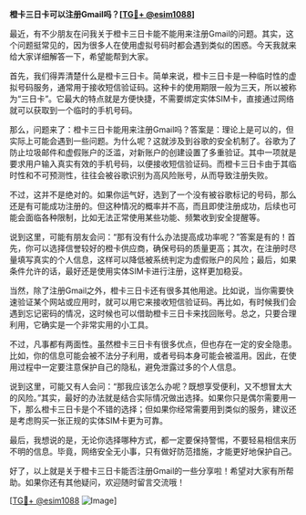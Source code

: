 **橙卡三日卡可以注册Gmail吗？[[TG💪+ @esim1088](https://t.me/s/esim1088)]**

最近，有不少朋友在问我关于橙卡三日卡能不能用来注册Gmail的问题。其实，这个问题挺常见的，因为很多人在使用虚拟号码时都会遇到类似的困惑。今天我就来给大家详细解答一下，希望能帮到大家。

首先，我们得弄清楚什么是橙卡三日卡。简单来说，橙卡三日卡是一种临时性的虚拟号码服务，通常用于接收短信验证码。这种卡的使用期限一般为三天，所以被称为“三日卡”。它最大的特点就是方便快捷，不需要绑定实体SIM卡，直接通过网络就可以获取到一个临时的手机号码。

那么，问题来了：橙卡三日卡能用来注册Gmail吗？答案是：理论上是可以的，但实际上可能会遇到一些问题。为什么呢？这就涉及到谷歌的安全机制了。谷歌为了防止垃圾邮件和虚假账户的泛滥，对新账户的创建设置了多重验证。其中一项就是要求用户输入真实有效的手机号码，以便接收短信验证码。而橙卡三日卡由于其临时性和不可预测性，往往会被谷歌识别为高风险账号，从而导致注册失败。

不过，这并不是绝对的。如果你运气好，选到了一个没有被谷歌标记的号码，那么还是有可能成功注册的。但这种情况的概率并不高，而且即使注册成功，后续也可能会面临各种限制，比如无法正常使用某些功能、频繁收到安全提醒等。

说到这里，可能有朋友会问：“那有没有什么办法提高成功率呢？”答案是有的！首先，你可以选择信誉较好的橙卡供应商，确保号码的质量更高；其次，在注册时尽量填写真实的个人信息，这样可以降低被系统判定为虚假账户的风险；最后，如果条件允许的话，最好还是使用实体SIM卡进行注册，这样更加稳妥。

当然，除了注册Gmail之外，橙卡三日卡还有很多其他用途。比如说，当你需要快速验证某个网站或应用时，就可以用它来接收短信验证码。再比如，有时候我们会遇到忘记密码的情况，这时候也可以借助橙卡三日卡来找回账号。总之，只要合理利用，它确实是一个非常实用的小工具。

不过，凡事都有两面性。虽然橙卡三日卡有很多优点，但也存在一定的安全隐患。比如，你的信息可能会被不法分子利用，或者号码本身可能会被滥用。因此，在使用过程中一定要注意保护自己的隐私，避免泄露过多的个人信息。

说到这里，可能又有人会问：“那我应该怎么办呢？既想享受便利，又不想冒太大的风险。”其实，最好的办法就是结合实际情况做出选择。如果你只是偶尔需要用一下，那么橙卡三日卡是个不错的选择；但如果你经常需要用到类似的服务，建议还是考虑购买一张正规的实体SIM卡更为可靠。

最后，我想说的是，无论你选择哪种方式，都一定要保持警惕，不要轻易相信来历不明的信息。毕竟，网络安全无小事，只有做好防范措施，才能更好地保护自己。

好了，以上就是关于橙卡三日卡能否注册Gmail的一些分享啦！希望对大家有所帮助。如果你还有其他疑问，欢迎随时留言交流哦！

[[TG💪+ @esim1088](https://t.me/s/esim1088) ![Image](https://i.postimg.cc/4NQfJmqS/Snipaste-2025-05-13-00-14-12.png)]
